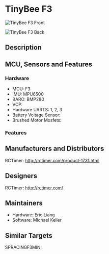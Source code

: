 # TinyBee F3

![TinyBee F3 Front](https://betaflight.com/assets/img/boards/tinybeef3/tinybeef3_front.jpg)

![TinyBee F3 Back](https://betaflight.com/assets/img/boards/tinybeef3/tinybeef3_back.jpg)

## Description

## MCU, Sensors and Features

### Hardware

- MCU: F3
- IMU: MPU6500
- BARO: BMP280
- VCP:
- Hardware UARTS: 1, 2, 3
- Battery Voltage Sensor:
- Brushed Motor Mosfets:

### Features

## Manufacturers and Distributors

RCTimer: http://rctimer.com/product-1731.html

## Designers

RCTimer: http://rctimer.com/

## Maintainers

- Hardware: Eric Liang
- Software: Michael Keller

## Similar Targets

SPRACINGF3MINI
